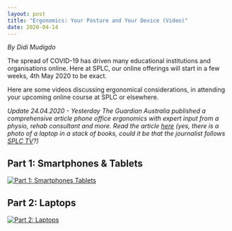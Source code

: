 ```yaml
---
layout: post
title: "Ergonomics: Your Posture and Your Device (Video)"
date: 2020-04-14
---
```

*By Didi Mudigdo*

The spread of COVID-19 has driven many educational institutions and organisations online. Here at SPLC, our online offerings will start in a few weeks, 4th May 2020 to be exact.

Here are some videos discussing ergonomical considerations, in attending your upcoming online course at SPLC or elsewhere.  

*Update 24.04.2020 - Yesterday The Guardian Australia published a comprehensive article phone office ergonomics with expert input from a physio, rehab consultant and more. Read the article [here](https://www.theguardian.com/lifeandstyle/2020/apr/21/home-office-ergonomics-how-to-work-from-home-without-breaking-your-back) (yes, there is a photo of a laptop in a stack of books, could it be that the journalist follows [SPLC TV](https://www.youtube.com/channel/UCqZuGsnJ8e1OG6SCYH82mdQ)?)*

## Part 1: Smartphones & Tablets 

[![Part 1: Smartphones Tablets](http://img.youtube.com/vi/MlxWQcnSZgo/0.jpg)](http://www.youtube.com/watch?v=MlxWQcnSZgo)

## Part 2: Laptops

[![Part 2: Laptops](http://img.youtube.com/vi/FGO2xxQqYBY/0.jpg)](http://www.youtube.com/watch?v=FGO2xxQqYBY)
